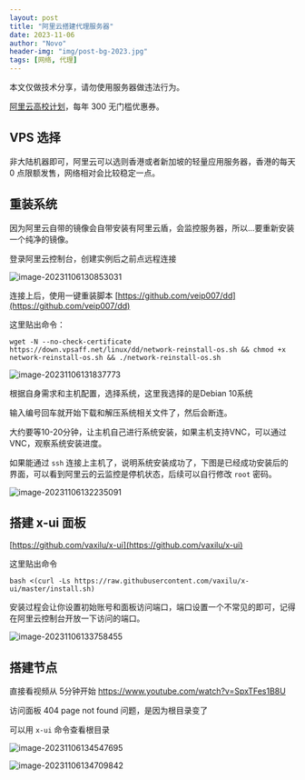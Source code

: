 ```yaml
---
layout: post
title: "阿里云搭建代理服务器"
date: 2023-11-06
author: "Novo"
header-img: "img/post-bg-2023.jpg"
tags: [网络, 代理]
---
```


本文仅做技术分享，请勿使用服务器做违法行为。

[阿里云高校计划](https://university.aliyun.com/?spm=5176.28508143.J_4VYgf18xNlTAyFFbOuOQe.50.73b2154aoIrBI2&scm=20140722.M_10076475._.V_1)，每年 300 无门槛优惠券。



## VPS 选择

非大陆机器即可，阿里云可以选则香港或者新加坡的轻量应用服务器，香港的每天 0 点限额发售，网络相对会比较稳定一点。



## 重装系统

因为阿里云自带的镜像会自带安装有阿里云盾，会监控服务器，所以...要重新安装一个纯净的镜像。

登录阿里云控制台，创建实例后之前点远程连接

![image-20231106130853031](https://zwx-images-1305338888.cos.ap-guangzhou.myqcloud.com/img/2023/11/06/image-20231106130853031.png)

连接上后，使用一键重装脚本 [https://github.com/veip007/dd](https://github.com/veip007/dd)

这里贴出命令：

```
wget -N --no-check-certificate https://down.vpsaff.net/linux/dd/network-reinstall-os.sh && chmod +x network-reinstall-os.sh && ./network-reinstall-os.sh
```

![image-20231106131837773](https://zwx-images-1305338888.cos.ap-guangzhou.myqcloud.com/img/2023/11/06/image-20231106131837773.png)

根据自身需求和主机配置，选择系统，这里我选择的是Debian 10系统

输入编号回车就开始下载和解压系统相关文件了，然后会断连。

大约要等10-20分钟，让主机自己进行系统安装，如果主机支持VNC，可以通过VNC，观察系统安装进度。

如果能通过 `ssh` 连接上主机了，说明系统安装成功了，下图是已经成功安装后的界面，可以看到阿里云的云监控是停机状态，后续可以自行修改 `root` 密码。

![image-20231106132235091](https://zwx-images-1305338888.cos.ap-guangzhou.myqcloud.com/img/2023/11/06/image-20231106132235091.png)



## 搭建 x-ui 面板

[https://github.com/vaxilu/x-ui](https://github.com/vaxilu/x-ui)

这里贴出命令

```
bash <(curl -Ls https://raw.githubusercontent.com/vaxilu/x-ui/master/install.sh)
```

安装过程会让你设置初始账号和面板访问端口，端口设置一个不常见的即可，记得在阿里云控制台开放一下访问的端口。

![image-20231106133758455](https://zwx-images-1305338888.cos.ap-guangzhou.myqcloud.com/img/2023/11/06/image-20231106133758455.png)

## 搭建节点

直接看视频从 5分钟开始 https://www.youtube.com/watch?v=SpxTFes1B8U

访问面板 404 page not found 问题，是因为根目录变了

可以用 `x-ui` 命令查看根目录

![image-20231106134547695](https://zwx-images-1305338888.cos.ap-guangzhou.myqcloud.com/img/2023/11/06/image-20231106134547695.png)

![image-20231106134709842](https://zwx-images-1305338888.cos.ap-guangzhou.myqcloud.com/img/2023/11/06/image-20231106134709842.png)
